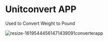 # Unitconvert APP
Used to Convert Weight to Pound

![resize-16195444561471439091converterapp](https://user-images.githubusercontent.com/56883498/116286344-bfdbd200-a7ac-11eb-877b-e0506950ac58.jpg)


